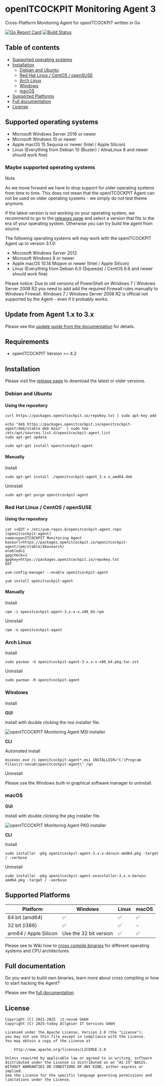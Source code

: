 # openITCOCKPIT Monitoring Agent 3
Cross-Platform Monitoring Agent for openITCOCKPIT written in Go

[![Go Report Card](https://goreportcard.com/badge/github.com/openITCOCKPIT/openitcockpit-agent-go)](https://goreportcard.com/report/github.com/openITCOCKPIT/openitcockpit-agent-go)
[![Build Status](https://drone.openitcockpit.io/buildStatus/icon?job=openitcockpit-agent-go%2Fmain)](https://drone.openitcockpit.io/job/openitcockpit-agent-go/job/main/)

## Table of contents
* [Supported operating systems](#supported-operating-systems)
* [Installation](#installation)
  - [Debian and Ubuntu](#debian-and-ubuntu)
  - [Red Hat Linux / CentOS / openSUSE](#red-hat-linux--centos--opensuse)
  - [Arch Linux](#arch-linux)
  - [Windows](#windows)
  - [macOS](#macos)
* [Supported Platforms](#supported-platforms)
* [Full documentation](#full-documentation)
* [License](#license)

## Supported operating systems

* Microsoft Windows Server 2016 or newer
* Microsoft Windows 10 or newer
* Apple macOS 15 Sequoia or newer (Intel / Apple Silicon)
* Linux (Everything from Debian 10 (Buster) / AlmaLinux 8 and newer should work fine)

### Maybe supported operating systems

> [!NOTE]
> As we move forward we have to drop support for older operating systems from time to time. This does not mean that the openITCOCKPIT Agent can not be used on older operating systems - we simply do not test theme anymore.

If the latest version is not working on your operating system, we recommend to go to the [releases page](https://github.com/openITCOCKPIT/openitcockpit-agent-go/releases) and select a version that fits to the era of your operating system.
Otherwise you can try build the agent from source.

The following operating systems will may work with the openITCOCKPIT Agent up to version 3.1.0:

* Microsoft Windows Server 2012
* Microsoft Windows 8 or newer
* Apple macOS 10.14 Mojave or newer (Intel / Apple Silicon)
* Linux (Everything from Debian 6.0 (Squeeze) / CentOS 6.6 and newer should work fine)

Please notice: Due to old versions of PowerShell on Windows 7 / Windows Server 2008 R2 you need to add add the required Firewall rules manually to Windows Firewall.
Windows 7 / Windows Server 2008 R2 is official not supported by the Agent - even if it probably works.

## Update from Agent 1.x to 3.x
Please see the [update guide from the documentation](https://github.com/openITCOCKPIT/openitcockpit-agent-go/wiki/Update-from-Agent-1.x-to-3.x) for details.

## Requirements
* openITCOCKPIT Version >= 4.2

## Installation

Please visit the [release page](https://github.com/openITCOCKPIT/openitcockpit-agent-go/releases) to download the latest or older versions.

### Debian and Ubuntu

#### Using the repository

```
curl https://packages.openitcockpit.io/repokey.txt | sudo apt-key add

echo "deb https://packages.openitcockpit.io/openitcockpit-agent/deb/stable deb main"  | sudo tee /etc/apt/sources.list.d/openitcockpit-agent.list
sudo apt-get update

sudo apt-get install openitcockpit-agent
```

#### Manually
Install
```
sudo apt-get install ./openitcockpit-agent_3.x.x_amd64.deb
```

Uninstall
```
sudo apt-get purge openitcockpit-agent
```

### Red Hat Linux / CentOS / openSUSE

#### Using the repository

```
cat <<EOT > /etc/yum.repos.d/openitcockpit-agent.repo
[openitcockpit-agent]
name=openITCOCKPIT Monitoring Agent
baseurl=https://packages.openitcockpit.io/openitcockpit-agent/rpm/stable/$basearch/
enabled=1
gpgcheck=1
gpgkey=https://packages.openitcockpit.io/repokey.txt
EOT

yum-config-manager --enable openitcockpit-agent

yum install openitcockpit-agent
```

#### Manually
Install
```
rpm -i openitcockpit-agent-3.x.x-x.x86_64.rpm
```

Uninstall
```
rpm -e openitcockpit-agent
```

### Arch Linux
Install
```
sudo pacman -U openitcockpit-agent-3.x.x-x-x86_64.pkg.tar.zst
```

Uninstall
```
sudo pacman -R openitcockpit-agent
```

### Windows
Install

**GUI**

Install with double clicking the msi installer file.

![openITCOCKPIT Monitoring Agent MSI installer](/docs/images/msi_installer_new.png)

**CLI**

Automated install

```
msiexec.exe /i openitcockpit-agent*.msi INSTALLDIR="C:\Program Files\it-novum\openitcockpit-agent\" /qn
```

Uninstall

Please use the Windows built-in graphical software manager to uninstall.

### macOS

**GUI**

Install with double clicking the pkg installer file.

![openITCOCKPIT Monitoring Agent PKG installer](/docs/images/pkg_install_macos3.png)

**CLI**

Install
```
sudo installer -pkg openitcockpit-agent-3.x.x-darwin-amd64.pkg -target / -verbose
```

Uninstall
```
sudo installer -pkg openitcockpit-agent-uninstaller-3.x.x-darwin-amd64.pkg -target / -verbose
```

## Supported Platforms

| Platform              | Windows                | Linux | macOS |
|-----------------------|------------------------|-------|-------|
| 64 bit (amd64)        | ✅                      | ✅     | ✅     |
| 32 bit (i386)         | ✅                      | ✅     | -     |
| arm64 / Apple Silicon | Use the 32 bit version | ✅     | ✅     |


Please see to Wiki how to [cross compile binaries](https://github.com/openITCOCKPIT/openitcockpit-agent-go/wiki/Build-binary#cross-compile) for different operating systems and CPU architectures.

## Full documentation
Do you want to build own binaries, learn more about cross compiling or how to start hacking the Agent?

Please see the [full documentation](https://github.com/openITCOCKPIT/openitcockpit-agent-go/wiki).

## License
```
Copyright (C) 2021-2025  it-novum GmbH
Copyright (C) 2025-today Allgeier IT Services GmbH

Licensed under the Apache License, Version 2.0 (the "License");
you may not use this file except in compliance with the License.
You may obtain a copy of the License at

    http://www.apache.org/licenses/LICENSE-2.0

Unless required by applicable law or agreed to in writing, software
distributed under the License is distributed on an "AS IS" BASIS,
WITHOUT WARRANTIES OR CONDITIONS OF ANY KIND, either express or implied.
See the License for the specific language governing permissions and
limitations under the License.
```
